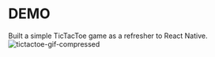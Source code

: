 # DEMO
Built a simple TicTacToe game as a refresher to React Native.
![tictactoe-gif-compressed](https://github.com/user-attachments/assets/52a555e1-be27-41fe-bf64-ec7dd00e20ab)
